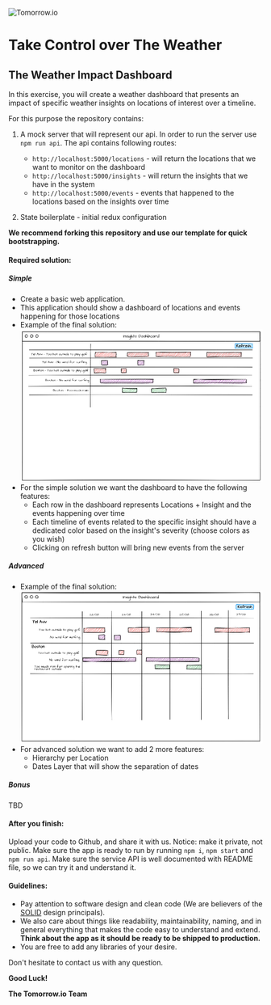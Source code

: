 ![Tomorrow.io](https://hypercast-assets.s3-us-west-2.amazonaws.com/img/Tomorrow_Logo.png "Tomorrow.io")

# Take Control over The Weather

## The Weather Impact Dashboard

In this exercise, you will create a weather dashboard that presents an impact of 
specific weather insights on locations of interest over a timeline.

For this purpose the repository contains:
 
1. A mock server that will represent our api. In order to run the server use `npm run api`. The api contains following routes:
    * `http://localhost:5000/locations` - will return the locations that we want to monitor on the dashboard
    * `http://localhost:5000/insights` - will return the insights that we have in the system
    * `http://localhost:5000/events` - events that happened to the locations based on the insights over time

2. State boilerplate - initial redux configuration

**We recommend forking this repository and use our template for quick bootstrapping.**

#### Required solution:

##### Simple

* Create a basic web application.
* This application should show a dashboard of locations and events happening for those locations
* Example of the final solution: ![simple](./exercise/simple.png)
* For the simple solution we want the dashboard to have the following features:
    * Each row in the dashboard represents Locations + Insight and the events happening over time
    * Each timeline of events related to the specific insight should have a dedicated color based on the insight's severity (choose colors as you wish) 
    * Clicking on refresh button will bring new events from the server

##### Advanced

* Example of the final solution: ![advanced](./exercise/advanced.png)
* For advanced solution we want to add 2 more features:
    * Hierarchy per Location
    * Dates Layer that will show the separation of dates

##### Bonus

TBD

#### After you finish:

Upload your code to Github, and share it with us. Notice: make it private, not public.
Make sure the app is ready to run by running `npm i`, `npm start` and `npm run api`.
Make sure the service API is well documented with README file, so we can try it and understand it.

#### Guidelines:

* Pay attention to software design and clean code (We are believers of the [SOLID](https://en.wikipedia.org/wiki/SOLID) design principals). 
* We also care about things like readability, maintainability, naming, and in general everything that makes the code easy to understand and extend. **Think about the app as it should be ready to be shipped to production.**
* You are free to add any libraries of your desire. 

Don't hesitate to contact us with any question.

**Good Luck!**

**The Tomorrow.io Team**
